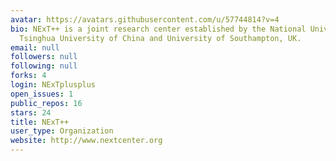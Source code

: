 ```yaml
---
avatar: https://avatars.githubusercontent.com/u/57744814?v=4
bio: NExT++ is a joint research center established by the National University of Singapore,
  Tsinghua University of China and University of Southampton, UK.
email: null
followers: null
following: null
forks: 4
login: NExTplusplus
open_issues: 1
public_repos: 16
stars: 24
title: NExT++
user_type: Organization
website: http://www.nextcenter.org
---
```

